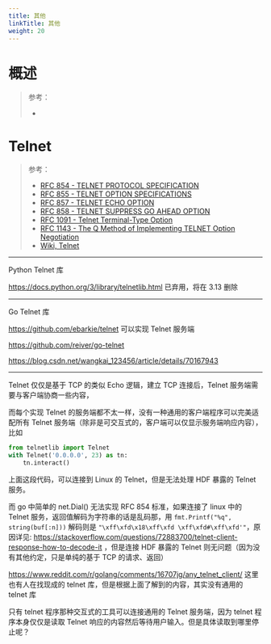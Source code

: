 ```yaml
---
title: 其他
linkTitle: 其他
weight: 20
---
```


# 概述

> 参考：
>
> -

# Telnet

> 参考：
>
> - [RFC 854 - TELNET PROTOCOL SPECIFICATION](https://datatracker.ietf.org/doc/html/rfc854)
> - [RFC 855 -  TELNET OPTION SPECIFICATIONS](https://datatracker.ietf.org/doc/html/rfc855)
> - [RFC 857 - TELNET ECHO OPTION](https://datatracker.ietf.org/doc/html/rfc857)
> - [RFC 858 - TELNET SUPPRESS GO AHEAD OPTION](https://datatracker.ietf.org/doc/html/rfc858)
> - [RFC 1091 - Telnet Terminal-Type Option](https://datatracker.ietf.org/doc/html/rfc1091)
> - [RFC 1143 - The Q Method of Implementing TELNET Option Negotiation](https://datatracker.ietf.org/doc/html/rfc1143)
> - [Wiki, Telnet](https://en.wikipedia.org/wiki/Telnet)

---

Python Telnet 库

https://docs.python.org/3/library/telnetlib.html 已弃用，将在 3.13 删除

---

Go Telnet 库

https://github.com/ebarkie/telnet 可以实现 Telnet 服务端

https://github.com/reiver/go-telnet

https://blog.csdn.net/wangkai_123456/article/details/70167943

---

Telnet 仅仅是基于 TCP 的类似 Echo 逻辑，建立 TCP 连接后，Telnet 服务端需要与客户端协商一些内容，

而每个实现 Telnet 的服务端都不太一样，没有一种通用的客户端程序可以完美适配所有 Telnet 服务端（除非是可交互式的，客户端可以仅显示服务端响应内容），比如

```python
from telnetlib import Telnet
with Telnet('0.0.0.0', 23) as tn:
    tn.interact()
```

上面这段代码，可以连接到 Linux 的 Telnet，但是无法处理 HDF 暴露的 Telnet 服务。

而 go 中简单的 net.Dial() 无法实现 RFC 854 标准，如果连接了 linux 中的 Telnet 服务，返回值解码为字符串的话是乱码那，用 `fmt.Printf("%q", string(buf[:n]))` 解码则是 `"\xff\xfd\x18\xff\xfd \xff\xfd#\xff\xfd'"`，原因详见: https://stackoverflow.com/questions/72883700/telnet-client-response-how-to-decode-it ，但是连接 HDF 暴露的 Telnet 则无问题（因为没有其他约定，只是单纯的基于 TCP 的请求、返回）

https://www.reddit.com/r/golang/comments/16707jg/any_telnet_client/ 这里也有人在找现成的 telnet 库，但是根据上面了解到的内容，其实没有通用的 telnet 库

只有 telnet 程序那种交互式的工具可以连接通用的 Telnet 服务端，因为 telnet 程序本身仅仅是读取 Telnet 响应的内容然后等待用户输入。但是具体读取到哪里停止呢？
